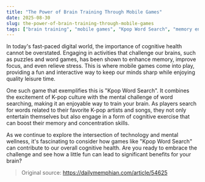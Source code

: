 ```yaml
---
title: "The Power of Brain Training Through Mobile Games"
date: 2025-08-30
slug: the-power-of-brain-training-through-mobile-games
tags: ["brain training", "mobile games", "Kpop Word Search", "memory enhancement"]
---
```

In today's fast-paced digital world, the importance of cognitive health cannot be overstated. Engaging in activities that challenge our brains, such as puzzles and word games, has been shown to enhance memory, improve focus, and even relieve stress. This is where mobile games come into play, providing a fun and interactive way to keep our minds sharp while enjoying quality leisure time.

One such game that exemplifies this is "Kpop Word Search". It combines the excitement of K-pop culture with the mental challenge of word searching, making it an enjoyable way to train your brain. As players search for words related to their favorite K-pop artists and songs, they not only entertain themselves but also engage in a form of cognitive exercise that can boost their memory and concentration skills.

As we continue to explore the intersection of technology and mental wellness, it's fascinating to consider how games like "Kpop Word Search" can contribute to our overall cognitive health. Are you ready to embrace the challenge and see how a little fun can lead to significant benefits for your brain?

> Original source: https://dailymemphian.com/article/54625